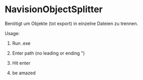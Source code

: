 # NavisionObjectSplitter
Benötigt um Objekte (txt export) in einzelne Dateien zu trennen.

Usage:

1. Run .exe 

2. Enter path (no leading or ending ")

3. Hit enter

4. be amazed
